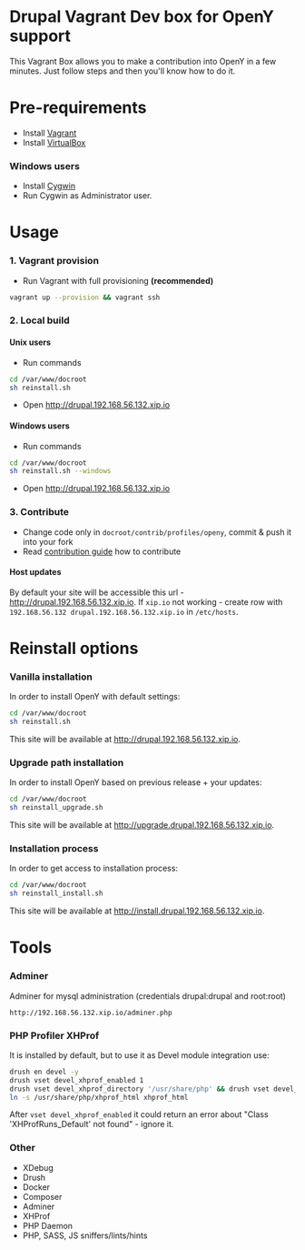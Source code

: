 Drupal Vagrant Dev box for OpenY support
======

This Vagrant Box allows you to make a contribution into OpenY in a few minutes. Just follow steps and then you'll know how to do it.

# Pre-requirements
* Install [Vagrant](https://www.vagrantup.com/downloads.html)
* Install [VirtualBox](https://www.virtualbox.org/wiki/Downloads)

### Windows users

* Install [Cygwin](https://servercheck.in/blog/running-ansible-within-windows)
* Run Cygwin as Administrator user.

# Usage
### 1. Vagrant provision
- Run Vagrant with full provisioning **(recommended)**
```sh
vagrant up --provision && vagrant ssh
```

### 2. Local build
#### Unix users
- Run commands
```sh
cd /var/www/docroot
sh reinstall.sh
```
- Open http://drupal.192.168.56.132.xip.io

#### Windows users
- Run commands
```sh
cd /var/www/docroot
sh reinstall.sh --windows
```
- Open http://drupal.192.168.56.132.xip.io

### 3. Contribute
- Change code only in `docroot/contrib/profiles/openy`, commit & push it into your fork
- Read [contribution guide](https://github.com/ymcatwincities/openy/blob/8.x-1.x/docs/Contributing.md) how to contribute

#### Host updates
By default your site will be accessible this url - http://drupal.192.168.56.132.xip.io.
If ```xip.io``` not working - create row with `192.168.56.132 drupal.192.168.56.132.xip.io` in `/etc/hosts`.

# Reinstall options
### Vanilla installation
In order to install OpenY with default settings:
```sh
cd /var/www/docroot
sh reinstall.sh
```
This site will be available at http://drupal.192.168.56.132.xip.io.

### Upgrade path installation
In order to install OpenY based on previous release + your updates:
```sh
cd /var/www/docroot
sh reinstall_upgrade.sh
```

This site will be available at http://upgrade.drupal.192.168.56.132.xip.io.

### Installation process
In order to get access to installation process:
```sh
cd /var/www/docroot
sh reinstall_install.sh
```

This site will be available at http://install.drupal.192.168.56.132.xip.io.

# Tools
### Adminer
Adminer for mysql administration (credentials drupal:drupal and root:root)
```
http://192.168.56.132.xip.io/adminer.php
```

### PHP Profiler XHProf
It is installed by default, but to use it as Devel module integration use:
```sh
drush en devel -y
drush vset devel_xhprof_enabled 1
drush vset devel_xhprof_directory '/usr/share/php' && drush vset devel_xhprof_url '/xhprof_html/index.php'
ln -s /usr/share/php/xhprof_html xhprof_html
```
After `vset devel_xhprof_enabled` it could return an error about "Class 'XHProfRuns_Default' not found" - ignore it.

### Other
* XDebug
* Drush
* Docker
* Composer
* Adminer
* XHProf
* PHP Daemon
* PHP, SASS, JS sniffers/lints/hints
